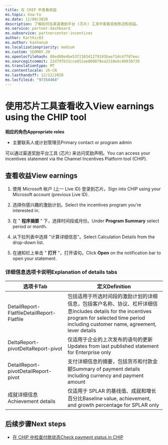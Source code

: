 ```yaml
---
title: 在 CHIP 中查看收益
ms.topic: how-to
ms.date: 11/09/2020
description: 了解如何在渠道激励平台 (芯片) 工具中查看奖励陈述和收益。
ms.service: partner-dashboard
ms.subservice: partnercenter-incentives
author: Karthic83
ms.author: kashanum
ms.localizationpriority: medium
ms.custom: SEOMAY.20
ms.openlocfilehash: 09ed80e4be53f210341279193bae71dc47f87eec
ms.sourcegitcommit: 22d79fb31cce852ae809078ea2310ebc80030739
ms.translationtype: MT
ms.contentlocale: zh-CN
ms.lasthandoff: 12/12/2020
ms.locfileid: "97354484"
---
```

# <a name="view-earnings-using-the-chip-tool"></a><span data-ttu-id="ed0d0-103">使用芯片工具查看收入</span><span class="sxs-lookup"><span data-stu-id="ed0d0-103">View earnings using the CHIP tool</span></span>

<span data-ttu-id="ed0d0-104">**相应的角色**</span><span class="sxs-lookup"><span data-stu-id="ed0d0-104">**Appropriate roles**</span></span>

- <span data-ttu-id="ed0d0-105">主要联系人或计划管理员</span><span class="sxs-lookup"><span data-stu-id="ed0d0-105">Primary contact or program admin</span></span>

<span data-ttu-id="ed0d0-106">可以通过渠道奖励平台工具 (芯片) 来访问奖励声明。</span><span class="sxs-lookup"><span data-stu-id="ed0d0-106">You can access your incentives statement via the Channel Incentives Platform tool (CHIP).</span></span>

## <a name="view-earnings"></a><span data-ttu-id="ed0d0-107">查看收益</span><span class="sxs-lookup"><span data-stu-id="ed0d0-107">View earnings</span></span>

1. <span data-ttu-id="ed0d0-108">使用 Microsoft 帐户 (上一 Live ID) 登录到芯片。</span><span class="sxs-lookup"><span data-stu-id="ed0d0-108">Sign into CHIP using your Microsoft account (previous Live ID).</span></span>

2. <span data-ttu-id="ed0d0-109">选择你感兴趣的激励计划。</span><span class="sxs-lookup"><span data-stu-id="ed0d0-109">Select the incentives program you're interested in.</span></span>

3. <span data-ttu-id="ed0d0-110">在 " **程序摘要** " 下，选择时间段或月份。</span><span class="sxs-lookup"><span data-stu-id="ed0d0-110">Under **Program Summary** select period or month.</span></span> 
1. <span data-ttu-id="ed0d0-111">从下拉列表中选择 "计算详细信息"。</span><span class="sxs-lookup"><span data-stu-id="ed0d0-111">Select Calculation Details from the drop-down list.</span></span>
1.  <span data-ttu-id="ed0d0-112">在通知栏上单击 " **打开** "，打开语句。</span><span class="sxs-lookup"><span data-stu-id="ed0d0-112">Click **Open** on the notification bar  to open your statement.</span></span>

### <a name="explanation-of-details-tabs"></a><span data-ttu-id="ed0d0-113">详细信息选项卡说明</span><span class="sxs-lookup"><span data-stu-id="ed0d0-113">Explanation of details tabs</span></span>

|<span data-ttu-id="ed0d0-114">**选项卡**</span><span class="sxs-lookup"><span data-stu-id="ed0d0-114">**Tab**</span></span>|<span data-ttu-id="ed0d0-115">**定义**</span><span class="sxs-lookup"><span data-stu-id="ed0d0-115">**Definition**</span></span>|
|-------------|--------------------------|
|<span data-ttu-id="ed0d0-116">DetailReport-Flatfile</span><span class="sxs-lookup"><span data-stu-id="ed0d0-116">DetailReport-Flatfile</span></span>|<span data-ttu-id="ed0d0-117">包括适用于所选时间段的激励计划的详细信息，包括客户名称、协议、杠杆详细信息</span><span class="sxs-lookup"><span data-stu-id="ed0d0-117">Includes details for the incentives program for selected time period including customer name, agreement, lever details</span></span>|
|<span data-ttu-id="ed0d0-118">DeltaReport-pivot</span><span class="sxs-lookup"><span data-stu-id="ed0d0-118">DeltaReport-pivot</span></span>|<span data-ttu-id="ed0d0-119">仅适用于企业的上次发布的语句的更新</span><span class="sxs-lookup"><span data-stu-id="ed0d0-119">Updates from last published statement for Enterprise only</span></span>|
|<span data-ttu-id="ed0d0-120">DetailReport-pivot</span><span class="sxs-lookup"><span data-stu-id="ed0d0-120">DetailReport-pivot</span></span>|<span data-ttu-id="ed0d0-121">支付详细信息的摘要，包括货币和付款金额</span><span class="sxs-lookup"><span data-stu-id="ed0d0-121">Summary of payment details including currency and payment amount</span></span>|
|<span data-ttu-id="ed0d0-122">成就详细信息</span><span class="sxs-lookup"><span data-stu-id="ed0d0-122">Achievement details</span></span>|<span data-ttu-id="ed0d0-123">仅适用于 SPLAR 的基线值、成就和增长百分比</span><span class="sxs-lookup"><span data-stu-id="ed0d0-123">Baseline value, achievement, and growth percentage for SPLAR only</span></span>|

## <a name="next-steps"></a><span data-ttu-id="ed0d0-124">后续步骤</span><span class="sxs-lookup"><span data-stu-id="ed0d0-124">Next steps</span></span>

- [<span data-ttu-id="ed0d0-125">在 CHIP 中检查付款状态</span><span class="sxs-lookup"><span data-stu-id="ed0d0-125">Check payment status in CHIP</span></span>](chip-payment-status.md)